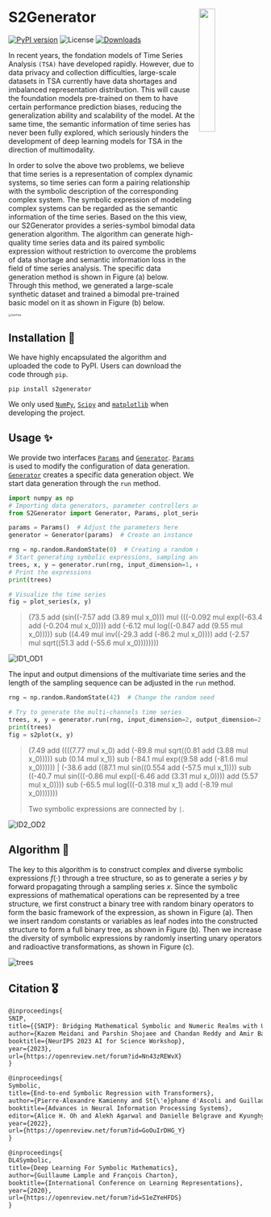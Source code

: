 #  S2Generator <img width="25%" align="right" src="https://github.com/wwhenxuan/S2Generator/blob/master/images/S2Generator_logo.png?raw=true">

[![PyPI version](https://badge.fury.io/py/PySDKit.svg)](https://pypi.org/project/PySDKit/) ![License](https://img.shields.io/github/license/wwhenxuan/PySDKit) [![Downloads](https://pepy.tech/badge/pysdkit)](https://pepy.tech/project/pysdkit)

In recent years, the fondation models of Time Series Analysis `(TSA)` have developed rapidly. However, due to data privacy and collection difficulties, large-scale datasets in TSA currently have data shortages and imbalanced representation distribution. This will cause the foundation models pre-trained on them to have certain performance prediction biases, reducing the generalization ability and scalability of the model. At the same time, the semantic information of time series has never been fully explored, which seriously hinders the development of deep learning models for TSA in the direction of multimodality.

In order to solve the above two problems, we believe that time series is a representation of complex dynamic systems, so time series can form a pairing relationship with the symbolic description of the corresponding complex system. The symbolic expression of modeling complex systems can be regarded as the semantic information of the time series. Based on the this view, our S2Generator provides a series-symbol bimodal data generation algorithm. The algorithm can generate high-quality time series data and its paired symbolic expression without restriction to overcome the problems of data shortage and semantic information loss in the field of time series analysis. The specific data generation method is shown in Figure (a) below. Through this method, we generated a large-scale synthetic dataset and trained a bimodal pre-trained basic model on it as shown in Figure (b) below.

<img src="https://raw.githubusercontent.com/wwhenxuan/S2Generator/main/images/SymTime.png" alt="SymTime" style="zoom:33%;" />

## Installation 🚀

We have highly encapsulated the algorithm and uploaded the code to PyPI. Users can download the code through `pip`.

~~~
pip install s2generator
~~~

We only used [`NumPy`](https://numpy.org/), [`Scipy`](https://scipy.org/) and [`matplotlib`](https://matplotlib.org/) when developing the project.

## Usage ✨

We provide two interfaces [`Params`](https://github.com/wwhenxuan/S2Generator/blob/main/S2Generator/params.py) and [`Generator`](https://github.com/wwhenxuan/S2Generator/blob/main/S2Generator/generators.py). [`Params`](https://github.com/wwhenxuan/S2Generator/blob/main/S2Generator/params.py) is used to modify the configuration of data generation. [`Generator`](https://github.com/wwhenxuan/S2Generator/blob/main/S2Generator/generators.py) creates a specific data generation object. We start data generation through the `run` method.

~~~python
import numpy as np
# Importing data generators, parameter controllers and visualization functions
from S2Generator import Generator, Params, plot_series

params = Params()  # Adjust the parameters here
generator = Generator(params)  # Create an instance

rng = np.random.RandomState(0)  # Creating a random number object
# Start generating symbolic expressions, sampling and generating series
trees, x, y = generator.run(rng, input_dimension=1, output_dimension=1, n_points=256)
# Print the expressions
print(trees)

# Visualize the time series
fig = plot_series(x, y)
~~~

> (73.5 add (sin((-7.57 add (3.89 mul x_0))) mul (((-0.092 mul exp((-63.4 add (-0.204 mul x_0)))) add (-6.12 mul log((-0.847 add (9.55 mul x_0))))) sub ((4.49 mul inv((-29.3 add (-86.2 mul x_0)))) add (-2.57 mul sqrt((51.3 add (-55.6 mul x_0))))))))

![ID1_OD1](https://raw.githubusercontent.com/wwhenxuan/S2Generator/main/images/ID1_OD1.jpg)

The input and output dimensions of the multivariate time series and the length of the sampling sequence can be adjusted in the `run` method.

~~~python
rng = np.random.RandomState(42)  # Change the random seed

# Try to generate the multi-channels time series
trees, x, y = generator.run(rng, input_dimension=2, output_dimension=2, n_points=256)
print(trees)
fig = s2plot(x, y)
~~~

> (7.49 add ((((7.77 mul x_0) add (-89.8 mul sqrt((0.81 add (3.88 mul x_0))))) sub (0.14 mul x_1)) sub (-84.1 mul exp((9.58 add (-81.6 mul x_0)))))) | (-38.6 add ((87.1 mul sin((0.554 add (-57.5 mul x_1)))) sub ((-40.7 mul sin(((-0.86 mul exp((-6.46 add (3.31 mul x_0)))) add (5.57 mul x_0)))) sub (-65.5 mul log(((-0.318 mul x_1) add (-8.19 mul x_0)))))))
>
> Two symbolic expressions are connected by `|`.

![ID2_OD2](https://raw.githubusercontent.com/wwhenxuan/S2Generator/main/images/ID2_OD2.jpg)

## Algorithm 🎯

The key to this algorithm is to construct complex and diverse symbolic expressions $f(\cdot)$ through a tree structure, so as to generate a series $y$ by forward propagating through a sampling series $x$. Since the symbolic expressions of mathematical operations can be represented by a tree structure, we first construct a binary tree with random binary operators to form the basic framework of the expression, as shown in Figure (a). Then we insert random constants or variables as leaf nodes into the constructed structure to form a full binary tree, as shown in Figure (b). Then we increase the diversity of symbolic expressions by randomly inserting unary operators and radioactive transformations, as shown in Figure (c).

![trees](https://raw.githubusercontent.com/wwhenxuan/S2Generator/main/images/trees.jpg)

## Citation 🎖️

~~~latex
@inproceedings{
SNIP,
title={{SNIP}: Bridging Mathematical Symbolic and Numeric Realms with Unified Pre-training},
author={Kazem Meidani and Parshin Shojaee and Chandan Reddy and Amir Barati Farimani},
booktitle={NeurIPS 2023 AI for Science Workshop},
year={2023},
url={https://openreview.net/forum?id=Nn43zREWvX}
}
~~~

~~~latex
@inproceedings{
Symbolic,
title={End-to-end Symbolic Regression with Transformers},
author={Pierre-Alexandre Kamienny and St{\'e}phane d'Ascoli and Guillaume Lample and Francois Charton},
booktitle={Advances in Neural Information Processing Systems},
editor={Alice H. Oh and Alekh Agarwal and Danielle Belgrave and Kyunghyun Cho},
year={2022},
url={https://openreview.net/forum?id=GoOuIrDHG_Y}
}
~~~

~~~latex
@inproceedings{
DL4Symbolic,
title={Deep Learning For Symbolic Mathematics},
author={Guillaume Lample and François Charton},
booktitle={International Conference on Learning Representations},
year={2020},
url={https://openreview.net/forum?id=S1eZYeHFDS}
}
~~~